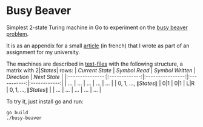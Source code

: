 # Busy Beaver
Simplest 2-state Turing machine in Go to experiment on the [busy beaver problem](https://en.wikipedia.org/wiki/Busy_beaver).

It is as an appendix for a small [article](article.pdf) (in french) that I wrote as part of an assignment for my university.

The machines are described in [text-files](./machines) with the following structure, a matrix with $2|States|$ rows:
| _Current State_ | _Symbol Read_ | _Symbol Written_ | _Direction_ | _Next State_ |
|:---------------:|:-------------:|:----------------:|:-----------:|:------------:|
|        ...       |       ...       |        ...       |     ...     |      ...    |
|        $0,\; 1,\; ...,\; \|States\|$        |       0\|1       |        0\|1       |     L\|R     |      $0, 1, ..., \|States\|$     |
|        ...       |       ...       |        ...       |     ...     |      ...    |


To try it, just install go and run:
```
go build
./busy-beaver
```

